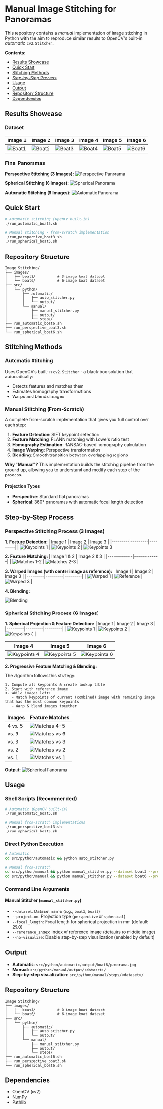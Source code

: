 # Manual Image Stitching for Panoramas

This repository contains a *manual* implementation of image stitching in Python with the aim to reproduce similar results to OpenCV's built-in *automatic* `cv2.Stitcher`.

**Contents:**

- [Results Showcase](#results-showcase)
- [Quick Start](#quick-start)
- [Stitching Methods](#stitching-methods)
- [Step-by-Step Process](#step-by-step-process)
- [Usage](#usage)
- [Output](#output)
- [Repository Structure](#repository-structure)
- [Dependencies](#dependencies)

## Results Showcase

### Dataset
| Image 1 | Image 2 | Image 3 | Image 4 | Image 5 | Image 6 |
|---------|---------|---------|---------|---------|---------|
| ![Boat1](./images/boat3/boat1.jpg) | ![Boat2](./images/boat3/boat2.jpg) | ![Boat3](./images/boat3/boat3.jpg) | ![Boat4](./images/boat6/boat4.jpg) | ![Boat5](./images/boat6/boat5.jpg) | ![Boat6](./images/boat6/boat6.jpg) |

### Final Panoramas

**Perspective Stitching (3 Images):**
![Perspective Panorama](./src/python/manual/output/boat3/panorama_perspective.jpg)

**Spherical Stitching (6 Images):**
![Spherical Panorama](./src/python/manual/output/boat6/panorama_spherical.jpg)

**Automatic Stitching (6 Images):**
![Automatic Panorama](./src/python/automatic/output/boat6/panorama.jpg)

## Quick Start

```bash
# Automatic stitching (OpenCV built-in)
./run_automatic_boat6.sh

# Manual stitching - from-scratch implementation
./run_perspective_boat3.sh
./run_spherical_boat6.sh
```

## Repository Structure

```
Image Stitching/
├── images/
│   ├── boat3/          # 3-image boat dataset
│   └── boat6/          # 6-image boat dataset
├── src/
│   └── python/
│       ├── automatic/
│       │   ├── auto_stitcher.py
│       │   └── output/
│       └── manual/
│           ├── manual_stitcher.py
│           ├── output/
│           └── steps/
├── run_automatic_boat6.sh
├── run_perspective_boat3.sh
└── run_spherical_boat6.sh
```

## Stitching Methods

### Automatic Stitching
Uses OpenCV's built-in `cv2.Stitcher` - a black-box solution that automatically:
- Detects features and matches them
- Estimates homography transformations  
- Warps and blends images

### Manual Stitching (From-Scratch)
A complete from-scratch implementation that gives you full control over each step:
1. **Feature Detection**: SIFT keypoint detection
2. **Feature Matching**: FLANN matching with Lowe's ratio test
3. **Homography Estimation**: RANSAC-based homography calculation
4. **Image Warping**: Perspective transformation
5. **Blending**: Smooth transition between overlapping regions

**Why "Manual"?** This implementation builds the stitching pipeline from the ground up, allowing you to understand and modify each step of the process.

#### Projection Types

- **Perspective**: Standard flat panoramas
- **Spherical**: 360° panoramas with automatic focal length detection

## Step-by-Step Process

### Perspective Stitching Process (3 Images)

**1. Feature Detection:**
| Image 1 | Image 2 | Image 3 |
|---------|---------|---------|
| ![Keypoints 1](./src/python/manual/steps/boat3/step_01_keypoints.jpg) | ![Keypoints 2](./src/python/manual/steps/boat3/step_02_keypoints.jpg) | ![Keypoints 3](./src/python/manual/steps/boat3/step_03_keypoints.jpg) |

**2. Feature Matching:**
| Image 1 & 2 | Image 2 & 3 |
|-------------|-------------|
| ![Matches 1-2](./src/python/manual/steps/boat3/step_05_feature_matches.jpg) | ![Matches 2-3](./src/python/manual/steps/boat3/step_07_feature_matches.jpg) |

**3. Warped Images (with center image as reference):**
| Image 1 | Image 2 | Image 3 |
|---------|---------|---------|
| ![Warped 1](./src/python/manual/steps/boat3/step_04_warped_image.jpg) | ![Reference](./images/boat3/boat2.jpg) | ![Warped 3](./src/python/manual/steps/boat3/step_07_warped_image.jpg) |

**4. Blending:**

![Blending](./src/python/manual/output/boat3/panorama_perspective.jpg)

### Spherical Stitching Process (6 Images)

**1. Spherical Projection & Feature Detection:**
| Image 1 | Image 2 | Image 3 |
|---------|---------|---------|
| ![Keypoints 1](./src/python/manual/steps/boat6/step_07_keypoints.jpg) | ![Keypoints 2](./src/python/manual/steps/boat6/step_08_keypoints.jpg) | ![Keypoints 3](./src/python/manual/steps/boat6/step_09_keypoints.jpg) |

| Image 4 | Image 5 | Image 6 |
|---------|---------|---------|
| ![Keypoints 4](./src/python/manual/steps/boat6/step_10_keypoints.jpg) | ![Keypoints 5](./src/python/manual/steps/boat6/step_11_keypoints.jpg) | ![Keypoints 6](./src/python/manual/steps/boat6/step_12_keypoints.jpg) |

**2. Progressive Feature Matching & Blending:**

The algorithm follows this strategy:
```text
1. Compute all keypoints & create lookup table
2. Start with reference image
3. While images left:
   - Match keypoints of current (combined) image with remaining image that has the most common keypoints
   - Warp & blend images together
```

| Images | Feature Matches |
|-------------|----------------|
| 4 vs. 5 | ![Matches 4-5](./src/python/manual/steps/boat6/step_25_feature_matches.jpg) |
| vs. 6 | ![Matches vs 6](./src/python/manual/steps/boat6/step_31_feature_matches.jpg) |
| vs. 3 | ![Matches vs 3](./src/python/manual/steps/boat6/step_38_feature_matches.jpg) |
| vs. 2 | ![Matches vs 2](./src/python/manual/steps/boat6/step_43_feature_matches.jpg) |
| vs. 1 | ![Matches vs 1](./src/python/manual/steps/boat6/step_46_feature_matches.jpg) |

**Output:**
![Spherical Panorama](./src/python/manual/output/boat6/panorama_spherical.jpg)

## Usage

### Shell Scripts (Recommended)
```bash
# Automatic (OpenCV built-in)
./run_automatic_boat6.sh

# Manual from-scratch implementations
./run_perspective_boat3.sh
./run_spherical_boat6.sh
```

### Direct Python Execution
```bash
# Automatic
cd src/python/automatic && python auto_stitcher.py

# Manual from-scratch
cd src/python/manual && python manual_stitcher.py --dataset boat3 --projection perspective
cd src/python/manual && python manual_stitcher.py --dataset boat6 --projection spherical
```

### Command Line Arguments

#### Manual Stitcher (`manual_stitcher.py`)
- `--dataset`: Dataset name (e.g., `boat3`, `boat6`)
- `--projection`: Projection type (`perspective` or `spherical`)
- `--focal_length`: Focal length for spherical projection in mm (default: 25.0)
- `--reference_index`: Index of reference image (defaults to middle image)
- `--no-visualize`: Disable step-by-step visualization (enabled by default)

## Output

- **Automatic**: `src/python/automatic/output/boat6/panorama.jpg`
- **Manual**: `src/python/manual/output/<dataset>/`
- **Step-by-step visualization**: `src/python/manual/steps/<dataset>/`

## Repository Structure

```
Image Stitching/
├── images/
│   ├── boat3/          # 3-image boat dataset
│   └── boat6/          # 6-image boat dataset
├── src/
│   └── python/
│       ├── automatic/
│       │   ├── auto_stitcher.py
│       │   └── output/
│       └── manual/
│           ├── manual_stitcher.py
│           ├── output/
│           └── steps/
├── run_automatic_boat6.sh
├── run_perspective_boat3.sh
└── run_spherical_boat6.sh
```

## Dependencies

- OpenCV (cv2)
- NumPy
- Pathlib
